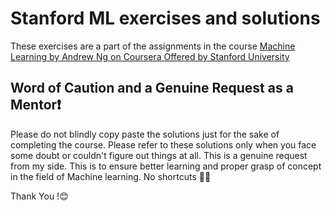 # Stanford ML exercises and solutions

These exercises are a part of the assignments in the course [Machine Learning by Andrew Ng on Coursera Offered by Stanford University](https://www.coursera.org/learn/machine-learning?skipBrowseRedirect=true)

## Word of Caution and a Genuine Request as a Mentor❗️

Please do not blindly copy paste the solutions just for the sake of completing the course. Please refer to these solutions only when you face some doubt or couldn't figure out things at all. This is a genuine request from my side. This is to ensure better learning and proper grasp of concept in the field of Machine learning. No shortcuts 🚫😎

Thank You !😊
